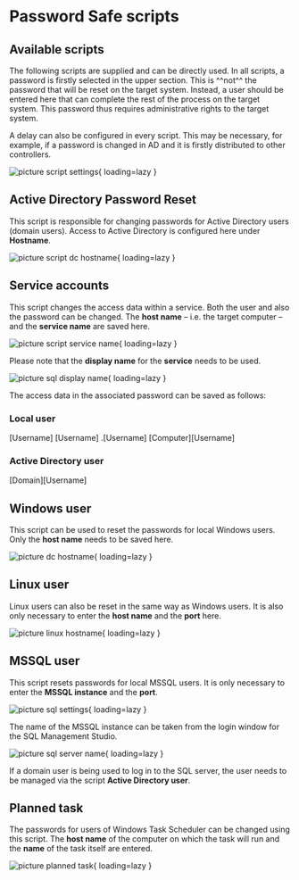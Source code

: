 # Password Safe scripts

## Available scripts

The following scripts are supplied and can be directly used. In all scripts, a password is firstly selected in the upper section. This is ^^not^^ the password that will be reset on the target system. Instead, a user should be entered here that can complete the rest of the process on the target system. This password thus requires administrative rights to the target system.

A delay can also be configured in every script. This may be necessary, for example, if a password is changed in AD and it is firstly distributed to other controllers.

![picture script settings](/assets/en/client_modules/password_reset/password_safe_scripts/password_safe_scripts_1.png){ loading=lazy }

## Active Directory Password Reset

This script is responsible for changing passwords for Active Directory users (domain users). Access to Active Directory is configured here under **Hostname**.

![picture script dc hostname](/assets/en/client_modules/password_reset/password_safe_scripts/password_safe_scripts_2.png){ loading=lazy }

## Service accounts

This script changes the access data within a service. Both the user and also the password can be changed. The **host name** – i.e. the target computer – and the **service name** are saved here.

![picture script service name](/assets/en/client_modules/password_reset/password_safe_scripts/password_safe_scripts_3.png){ loading=lazy }

Please note that the **display name** for the **service** needs to be used.

![picture sql display name](/assets/en/client_modules/password_reset/password_safe_scripts/password_safe_scripts_4.png){ loading=lazy }

The access data in the associated password can be saved as follows:

### Local user

[Username]
\[Username]
.\[Username]
[Computer]\[Username]

### Active Directory user

[Domain]\[Username]

## Windows user

This script can be used to reset the passwords for local Windows users. Only the **host name** needs to be saved here.

![picture dc hostname](/assets/en/client_modules/password_reset/password_safe_scripts/password_safe_scripts_5.png){ loading=lazy }

## Linux user

Linux users can also be reset in the same way as Windows users. It is also only necessary to enter the **host name** and the **port** here.

![picture linux hostname](/assets/en/client_modules/password_reset/password_safe_scripts/password_safe_scripts_6.png){ loading=lazy }

## MSSQL user

This script resets passwords for local MSSQL users. It is only necessary to enter the **MSSQL instance** and the **port**.

![picture sql settings](/assets/en/client_modules/password_reset/password_safe_scripts/password_safe_scripts_7.png){ loading=lazy }

The name of the MSSQL instance can be taken from the login window for the SQL Management Studio.

![picture sql server name](/assets/en/client_modules/password_reset/password_safe_scripts/password_safe_scripts_8.png){ loading=lazy }

If a domain user is being used to log in to the SQL server, the user needs to be managed via the script **Active Directory user**.

## Planned task

The passwords for users of Windows Task Scheduler can be changed using this script. The **host name** of the computer on which the task will run and the **name** of the task itself are entered.

![picture planned task](/assets/en/client_modules/password_reset/password_safe_scripts/password_safe_scripts_9.png){ loading=lazy }
